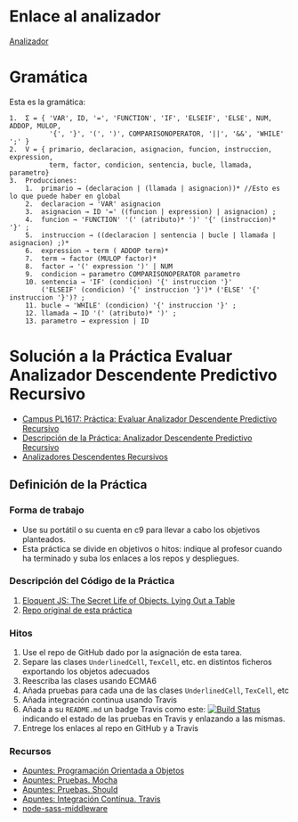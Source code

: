 # Enlace al analizador

[Analizador](http://immense-shore-19219.herokuapp.com/)

# Gramática

Esta es la gramática:

    1.  Σ = { 'VAR', ID, '=', 'FUNCTION', 'IF', 'ELSEIF', 'ELSE', NUM, ADDOP, MULOP, 
              '{', '}', '(', ')', COMPARISONOPERATOR, '||', '&&', 'WHILE' ';' }
    2.  V = { primario, declaracion, asignacion, funcion, instruccion, expression,
              term, factor, condicion, sentencia, bucle, llamada, parametro}
    3.  Producciones:
        1.  primario → (declaracion | (llamada | asignacion))* //Esto es lo que puede haber en global
        2.  declaracion → 'VAR' asignacion 
        3.  asignacion → ID '=' ((funcion | expression) | asignacion) ;
        4.  funcion → 'FUNCTION' '(' (atributo)* ')' '{' (instruccion)* '}' ;
        5.  instruccion → ((declaracion | sentencia | bucle | llamada | asignacion) ;)*
        6.  expression → term ( ADDOP term)* 
        7.  term → factor (MULOP factor)*
        8.  factor → '(' expression ')' | NUM
        9.  condicion → parametro COMPARISONOPERATOR parametro
        10. sentencia → 'IF' (condicion) '{' instruccion '}' 
            ('ELSEIF' (condicion) '{' instruccion '}')* ('ELSE' '{' instruccion '}')? ;
        11. bucle → 'WHILE' (condicion) '{' instruccion '}' ;
        12. llamada → ID '(' (atributo)* ')' ;
        13. parametro → expression | ID

# Solución a la Práctica Evaluar Analizador Descendente Predictivo Recursivo

* [Campus PL1617: Práctica: Evaluar Analizador Descendente Predictivo Recursivo](https://campusvirtual.ull.es/1617/mod/assign/view.php?id=195888)
* [Descripción de la Práctica: Analizador Descendente Predictivo Recursivo](http://crguezl.github.io/pl-html/node26.html)
* [Analizadores Descendentes Recursivos](https://casianorodriguezleon.gitbooks.io/ull-esit-1617/content/apuntes/parsing/recursivodescendente/)

## Definición de la Práctica

### Forma de trabajo

* Use su portátil o su cuenta en c9 para llevar a cabo los objetivos planteados.
* Esta práctica se divide en objetivos o hitos:  indique al profesor  cuando ha terminado y suba los enlaces a los repos y despliegues.

### Descripción del Código de la Práctica

1. [Eloquent JS: The Secret Life of Objects. Lying Out a Table](http://eloquentjavascript.net/06_object.html##h_36C2FHHi44)
2. [Repo original de esta práctica](https://github.com/ULL-ESIT-DSI-1617/oop-eloquentjs-example)

### Hitos

1. Use el repo de GitHub dado por la asignación de esta tarea. 
2. Separe las clases `UnderlinedCell`, `TexCell`, etc. en distintos ficheros exportando los objetos adecuados
3. Reescriba las clases usando ECMA6
4. Añada pruebas para cada una de las clases `UnderlinedCell`, `TexCell`, etc
5. Añada integración continua usando Travis
6. Añada a su `README.md` un badge Travis como este:
[![Build Status](https://travis-ci.org/crguezl/mocha-chai-sinon--example.svg?branch=travis)](https://travis-ci.org/crguezl/mocha-chai-sinon--example)
indicando el estado de las pruebas en Travis y enlazando a las mismas. 
7. Entrege los enlaces al repo en GitHub y a Travis


### Recursos

* [Apuntes: Programación Orientada a Objetos](https://casianorodriguezleon.gitbooks.io/ull-esit-1617/content/apuntes/oop/)
* [Apuntes: Pruebas. Mocha](https://casianorodriguezleon.gitbooks.io/ull-esit-1617/content/apuntes/pruebas/mocha.html)
* [Apuntes: Pruebas. Should](https://casianorodriguezleon.gitbooks.io/ull-esit-1617/content/apuntes/pruebas/mocha.html#shouldl)
* [Apuntes: Integración Contínua. Travis](https://casianorodriguezleon.gitbooks.io/ull-esit-1617/content/apuntes/pruebas/travis.html)
* [node-sass-middleware](https://github.com/sass/node-sass-middleware/blob/master/README.md)
